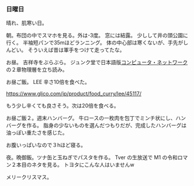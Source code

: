 ### 日曜日

晴れ、肌寒い日。

朝。布団の中でスマホを見る。外は-3度。
窓には結露。
少しして井の頭公園に行く。
半袖短パンで35mほどランニング。
体の中心部は寒くないが、手先がしんどい。
そういえば昔は軍手をつけて走ってたな。

お昼。
吉祥寺をぶらぶら。
ジュンク堂で日本語版[コンピュータ・ネットワーク](https://www.amazon.co.jp/gp/aw/d/B0C1RFS6QK)の２章物理層を立ち読み。

お昼ご飯。
LEE 辛さ10倍を食べた。

https://www.glico.com/jp/product/food_curry/lee/45117/

もう少し辛くても良さそう。次は20倍を食べる。

お昼ご飯２。週末ハンバーグ。
牛ロースの一枚肉を包丁でミンチ状にし、ハンバーグを作る。
脂身の少ないものを選んだつもりだが、完成したハンバーグは油っぽい重たさを感じた。

お腹いっぱいなので３hほど寝る。

夜。晩御飯。ツナ缶と玉ねぎでパスタを作る。
Tver の生放送で M1 の令和ロマン２本目のネタを見る。
トヨタにこんな人はいませんw

メリークリスマス。
